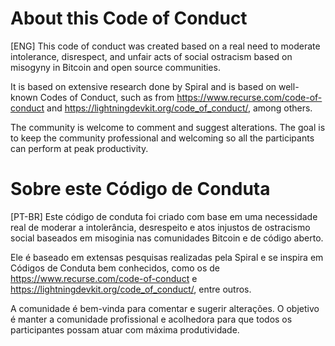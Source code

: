 # About this Code of Conduct 

[ENG] This code of conduct was created based on a real need to moderate intolerance, disrespect, and unfair acts of social ostracism based on misogyny in Bitcoin and open source communities. 

It is based on extensive research done by Spiral and is based on well-known Codes of Conduct, such as from https://www.recurse.com/code-of-conduct and https://lightningdevkit.org/code_of_conduct/, among others.

The community is welcome to comment and suggest alterations. The goal is to keep the community professional and welcoming so all the participants can perform at peak productivity. 

# Sobre este Código de Conduta

[PT-BR] Este código de conduta foi criado com base em uma necessidade real de moderar a intolerância, desrespeito e atos injustos de ostracismo social baseados em misoginia nas comunidades Bitcoin e de código aberto.

Ele é baseado em extensas pesquisas realizadas pela Spiral e se inspira em Códigos de Conduta bem conhecidos, como os de https://www.recurse.com/code-of-conduct e https://lightningdevkit.org/code_of_conduct/, entre outros.

A comunidade é bem-vinda para comentar e sugerir alterações. O objetivo é manter a comunidade profissional e acolhedora para que todos os participantes possam atuar com máxima produtividade.